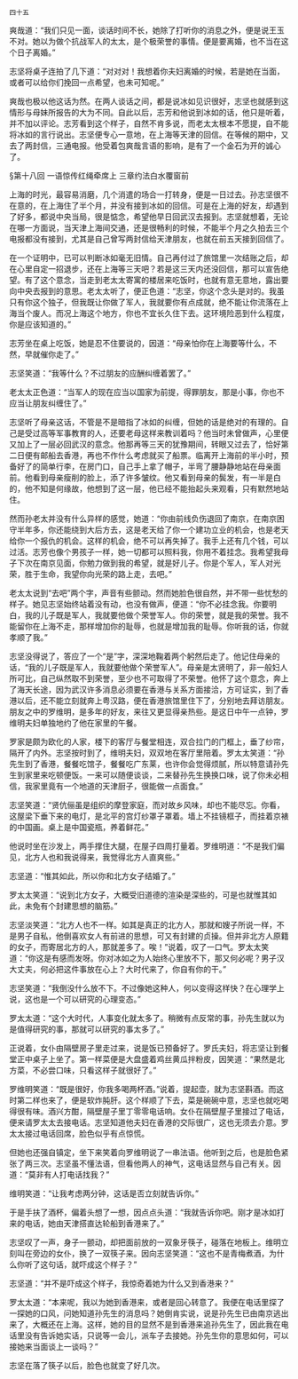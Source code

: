     四十五 

   爽哉道：“我们只见一面，谈话时间不长，她除了打听你的消息之外，便是说王玉不对。她以为做个抗战军人的太太，是个极荣誉的事情。便是要离婚，也不当在这个日子离婚。”

   志坚将桌子连拍了几下道：“对对对！我想着你夫妇离婚的时候，若是她在当面，或者可以给你们挽回一点希望，也未可知呢。”

   爽哉也极以他这话为然。在两人谈话之间，都是说冰如见识很好，志坚也就感到这情形与母妹所报告的大为不同。自此以后，志芳和他说到冰如的话，他只是听着，并不加以评论。志芳看到这个样子，自然不肯多说，而老太太根本不愿提，自不能将冰如的言行说出。志坚便专心一意地，在上海等天津的回信。在等候的期中，又去了两封信，三通电报。他受着包爽哉言语的影响，是有了一个金石为开的诚心了。

   §第十八回 一语惊传红绳牵席上 三章约法白水覆窗前

   上海的时光，最容易消磨，几个消遣的场合一打转身，便是一日过去。孙志坚很不在意的，在上海住了半个月，并没有接到冰如的回信。可是在上海的好友，却遇到了好多，都说中央当局，很是惦念，希望他早日回武汉去报到。志坚就想着，无论在哪一方面说，当天津上海间交通，还是很畅利的时候，不能半个月之久拍去三个电报都没有接到，尤其是自己曾写两封信给天津朋友，也就在前五天接到回信了。

   在一个证明中，已可以判断冰如毫无旧情。自己再付过了旅馆里一次结账之后，却在心里自定一招退步，还在上海等三天吧？若是这三天内还没回信，那可以宣告绝望。有了这个意念，当走到老太太寄寓的楼居来吃饭时，也就有意无意地，露出要向中央去报到的意思。老太太听了，便正色道：“志坚，你这个念头是对的。我虽只有你这个独子，但我既让你做了军人，我就要你有点成就，绝不能让你流落在上海当个废人。而况上海这个地方，你也不宜长久住下去。这环境险恶到什么程度，你是应该知道的。”

   志芳坐在桌上吃饭，她是忍不住要说的，因道：“母亲怕你在上海要等什么，不然，早就催你走了。”

   志坚笑道：“我等什么？不过朋友的应酬纠缠着罢了。”

   老太太正色道：“当军人的现在应当以国家为前提，得罪朋友，那是小事，你也不应当让朋友纠缠住了。”

   志坚听了母亲这话，不管是不是暗指了冰如的纠缠，但她的话是绝对的有理的。自己是受过高等军事教育的人，还要老母这样来教训着吗？他当时未曾做声，心里便又加上了一层必回武汉的意念。他那再等三天的犹豫期间，转眼又过去了，恰好第二日便有邮船去香港，再也不作什么考虑就买了船票。临离开上海前的半小时，预备好了的简单行李，在房门口，自己手上拿了帽子，半弯了腰静静地站在母亲面前。他看到母亲瘦削的脸上，添了许多皱纹。他又看到母亲的鬓发，有一半是白的，他不知是何缘故，他想到了这一层，他已经不能抬起头来观看，只有默然地站住。

   然而孙老太并没有什么异样的感觉，她道：“你由前线负伤退回了南京，在南京困守半年多，你还能绕到大后方去，这是老天给了你一个建功立业的机会，也是老天给你一个报仇的机会。这样的机会，绝不可以再失掉了。我手上还有几个钱，可以过活。志芳也像个男孩子一样，她一切都可以照料我，你用不着挂念。我希望我母子下次在南京见面，你勉力做到我的希望，就是好儿子。你是个军人，军人对光荣，胜于生命，我望你向光荣的路上走，去吧。”

   老太太说到“去吧”两个字，声音有些颤动。然而她脸色很自然，并不带一些忧愁的样子。她见志坚始终站着没有动，也没有做声，便道：“你不必挂念我。你要明白，我的儿子既是军人，我就要他做个荣誉军人。你的荣誉，就是我的荣誉。我不能留你在上海不走，那样增加你的耻辱，也就是增加我的耻辱。你听我的话，你就孝顺了我。”

   志坚没得说了，答应了一个“是”字，深深地鞠着两个躬然后走了。他记住母亲的话，“我的儿子既是军人，我就要他做个荣誉军人”。母亲是太贤明了，非一般妇人所可比，自己纵然取不到荣誉，至少也不可取得了不荣誉。他怀了这个意念，奔上了海天长途，因为武汉许多消息必须要在香港与关系方面接洽，方可证实，到了香港以后，还不能立刻就奔上粤汉路，便在香港旅馆里住下了，分别地去拜访朋友。朋友之中的罗维明，是多年的好友，来往又更显得亲热些。是这日中午一点钟，罗维明夫妇单独地约了他在家里的午餐。

   罗家是颇为欧化的人家，楼下的客厅与餐堂相连，双合拉门的门框上，垂了纱帘，隔开了内外。志坚按时到了，维明夫妇，双双地在客厅里陪着。罗太太笑道：“孙先生到了香港，餐餐吃馆子，餐餐吃广东莱，也许你会觉得烦腻，所以特意请孙先生到家里来吃顿便饭。一来可以随便谈谈，二来替孙先生换换口味，说了你未必相信，我家里竟有一个地道的天津厨子，很能做一点面食。”

   志坚笑道：“贤伉俪虽是组织的摩登家庭，而对故乡风味，却也不能尽忘。你看，这屋梁下垂下来的电灯，是北平的宫灯纱罩子罩着。墙上不挂镜框子，而挂着京裱的中国画。桌上是中国瓷瓶，养着鲜花。”

   他说时坐在沙发上，两手撑住大腿，在屋子四周打量着。罗维明道：“不是我们偏见，北方人也和我说得来，我觉得北方人直爽些。”

   志坚道：“惟其如此，所以你和北方女子结婚了。”

   罗太太笑道：“说到北方女子，大概受旧道德的渲染是深些的，可是也就惟其如此，未免有个封建思想的脑筋。”

   志坚淡笑道：“北方人也不一样。如其是真正的北方人，那就和嫂子所说一样，不是男子自私，他倒喜欢女人有前进的思想，可又有封建的贞操。但并非北方人原籍的女子，而寄居北方的人，那就差多了。唉！”说着，叹了一口气。罗太太笑道：“你这是有感而发呀。你对冰如之为人始终心里放不下，那又何必呢？男子汉大丈夫，何必把这件事放在心上？大时代来了，你自有你的干。”

   志坚笑道：“我倒没什么放不下。不过像她这种人，何以变得这样快？在心理学上说，这也是一个可以研究的心理变态。”

   罗太太道：“这个大时代，人事变化就太多了。稍微有点反常的事，孙先生就以为是值得研究的事，那就可以研究的事太多了。”

   正说着，女仆由隔壁房子里走过来，说是饭已预备好了。罗氏夫妇，将志坚让到餐堂正中桌子上坐了。第一样菜便是大盘盛着鸡丝黄瓜拌粉皮，因笑道：“果然是北方菜，不必尝口味，只看这样子就很好了。”

   罗维明笑道：“既是很好，你我多喝两杯酒。”说着，提起壶，就为志坚斟酒。而这时第二样也来了，便是软炸肫肝。这个样顺了下去，菜是碗碗中意，志坚也就吃喝得很有味。酒兴方酣，隔壁屋子里丁零零电话响。女仆在隔壁屋子里接过了电话，便来请罗太太去接电话。志坚知道他夫妇在香港的交际很广，这也无须去介意。罗太太接过电话回席，脸色似乎有点惊慌。

   但她也还强自镇定，坐下来笑着向罗维明说了一串法语。他听到之后，也是脸色紧张了两三次。志坚虽不懂法语，但看他两人的神气，这电话显然与自己有关。因道：“莫非有人打电话找我？”

   维明笑道：“让我考虑两分钟，这话是否立刻就告诉你。”

   于是手扶了酒杯，偏着头想了一想，因点点头道：“我就告诉你吧。刚才是冰如打来的电话，她由天津搭直达轮船到香港来了。”

   志坚叹了一声，身子一颤动，却把面前放的一双象牙筷子，碰落在地板上。维明立刻叫在旁边的女仆，换了一双筷子来。因向志坚笑道：“这也不是青梅煮酒，为什么你听了这句话，就吓成这个样子？”

   志坚道：“并不是吓成这个样子，我惊奇着她为什么又到香港来？”

   罗太太道：“本来呢，我以为她到香港来，或者是回心转意了。我便在电话里探了一探她的口风，问她知道孙先生的消息吗？她倒肯实说，说是孙先生已由南京逃出来了，大概还在上海。这样，她的目的显然不是到香港来追孙先生了，因此我在电话里没有告诉她实话，只说等一会儿，派车子去接她。孙先生你的意思如何，可以接她来当面谈上一谈吗？”

   志坚在落了筷子以后，脸色也就变了好几次。

